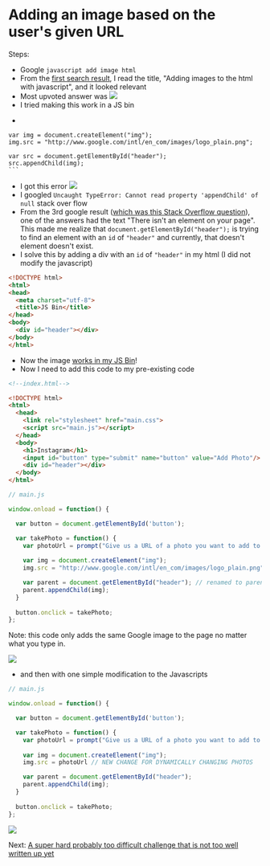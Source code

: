 # Adding an image based on the user's given URL

Steps:
- Google `javascript add image html`
- From the [first search result](http://stackoverflow.com/questions/2735881/adding-images-to-the-html-with-javascript), I read the title, "Adding images to the html with javascript", and it looked relevant
- Most upvoted answer was ![](https://s3.amazonaws.com/f.cl.ly/items/3D1v2s112T201A3Y1K0t/Image%202015-07-17%20at%208.13.01%20AM.png)
- I tried making this work in a JS bin
-    ```js
    var img = document.createElement("img");
    img.src = "http://www.google.com/intl/en_com/images/logo_plain.png";

    var src = document.getElementById("header");
    src.appendChild(img);
    ```
- I got this error ![](https://s3.amazonaws.com/f.cl.ly/items/3o1y3G2K3w2b370q0b46/Image%202015-07-17%20at%208.15.42%20AM.png)
- I googled `Uncaught TypeError: Cannot read property 'appendChild' of null`
stack over flow
- From the 3rd google result ([which was this Stack Overflow question](http://stackoverflow.com/questions/30014090/uncaught-typeerror-cannot-read-property-appendchild-of-null)), one of the answers had the text "There isn't an element on your page". This made me realize that `document.getElementById("header");` is trying to find an element with an `id` of `"header"` and currently, that doesn't element doesn't exist.
- I solve this by adding a div with an `id` of `"header"` in my html (I did not modify the javascript)
```html
<!DOCTYPE html>
<html>
<head>
  <meta charset="utf-8">
  <title>JS Bin</title>
</head>
<body>
  <div id="header"></div>
</body>
</html>
```
- Now the image [works in my JS Bin](http://jsbin.com/mekila/1/edit?html,js,output)!
- Now I need to add this code to my pre-existing code

```html
<!--index.html-->

<!DOCTYPE html>
<html>
  <head>
    <link rel="stylesheet" href="main.css">
    <script src="main.js"></script>
  </head>
  <body>
    <h1>Instagram</h1>
    <input id="button" type="submit" name="button" value="Add Photo"/>  
    <div id="header"></div>
  </body>
</html>
```

```js
// main.js

window.onload = function() {

  var button = document.getElementById('button');

  var takePhoto = function() {
    var photoUrl = prompt("Give us a URL of a photo you want to add to the stream!")
    
    var img = document.createElement("img");
    img.src = "http://www.google.com/intl/en_com/images/logo_plain.png";

    var parent = document.getElementById("header"); // renamed to parent because more intuitive
    parent.appendChild(img);
  }
  
  button.onclick = takePhoto;
};
```

Note: this code only adds the same Google image to the page no matter what you type in.

[![](http://i.imgur.com/9KuKZGN.png)](http://jsbin.com/mekila/2/edit?html,js,output)

- and then with one simple modification to the Javascripts

```js
// main.js

window.onload = function() {

  var button = document.getElementById('button');

  var takePhoto = function() {
    var photoUrl = prompt("Give us a URL of a photo you want to add to the stream!")
    
    var img = document.createElement("img");
    img.src = photoUrl // NEW CHANGE FOR DYNAMICALLY CHANGING PHOTOS

    var parent = document.getElementById("header");
    parent.appendChild(img);
  }
  
  button.onclick = takePhoto;
};
```

[![](http://i.imgur.com/9KuKZGN.png)](http://jsbin.com/mekila/edit?html,js)

Next: [A super hard probably too difficult challenge that is not too well written up yet](possible.md)